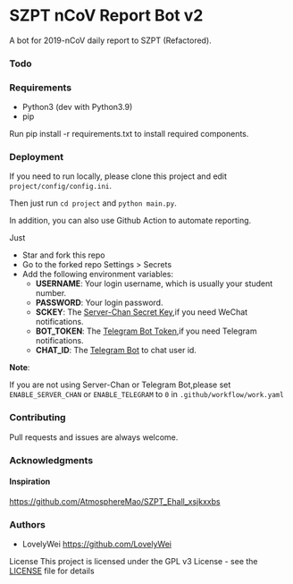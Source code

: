 # SZPT nCoV Report Bot v2

A bot for 2019-nCoV daily report to SZPT (Refactored).

### Todo

### Requirements

- Python3 (dev with Python3.9)
- pip

Run pip install -r requirements.txt to install required components.

### Deployment

If you need to run locally, please clone this project and edit `project/config/config.ini`.

Then just run `cd project` and `python main.py`.


In addition, you can also use Github Action to automate reporting.

Just
- Star and fork this repo
- Go to the forked repo Settings > Secrets
- Add the following environment variables:
    - **USERNAME**: Your login username, which is usually your student number.
    - **PASSWORD**: Your login password.
    - **SCKEY**: The [Server-Chan Secret Key](http://sc.ftqq.com/),if you need WeChat notifications.
    - **BOT_TOKEN**: The [Telegram Bot Token](http://t.me/),if you need Telegram notifications.
    - **CHAT_ID**: The [Telegram Bot](http://t.me/) to chat user id.

**Note**:

If you are not using Server-Chan or Telegram Bot,please set `ENABLE_SERVER_CHAN` or `ENABLE_TELEGRAM` to `0` in `.github/workflow/work.yaml`

### Contributing

Pull requests and issues are always welcome.

### Acknowledgments

#### Inspiration

https://github.com/AtmosphereMao/SZPT_Ehall_xsjkxxbs

### Authors

- LovelyWei https://github.com/LovelyWei

License
This project is licensed under the GPL v3 License - see the [LICENSE](LICENSE) file for details


